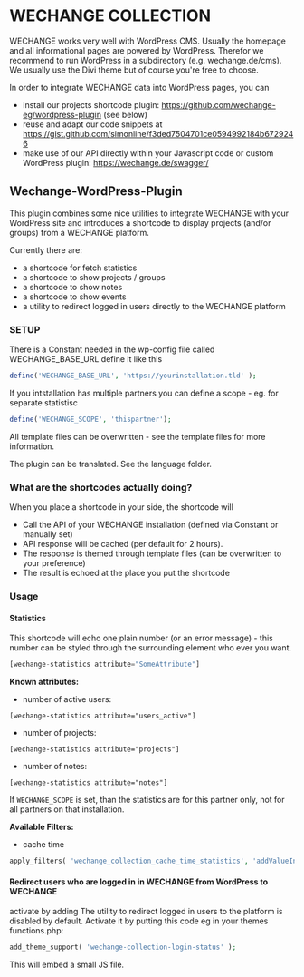 WECHANGE COLLECTION
===================

WECHANGE works very well with WordPress CMS. Usually the homepage and all informational pages are powered by WordPress. Therefor we recommend to run WordPress in a subdirectory (e.g. wechange.de/cms). We usually use the Divi theme but of course you're free to choose.

In order to integrate WECHANGE data into WordPress pages, you can

- install our projects shortcode plugin: https://github.com/wechange-eg/wordpress-plugin (see below)
- reuse and adapt our code snippets at https://gist.github.com/simonline/f3ded7504701ce0594992184b6729246
- make use of our API directly within your Javascript code or custom WordPress plugin: https://wechange.de/swagger/

## Wechange-WordPress-Plugin
This plugin combines some nice utilities to integrate WECHANGE with your WordPress site and introduces a shortcode to display projects (and/or groups) from a WECHANGE platform.

Currently there are:
- a shortcode for fetch statistics
- a shortcode to show projects / groups
- a shortcode to show notes
- a shortcode to show events
- a utility to redirect logged in users directly to the WECHANGE platform

### SETUP

There is a Constant needed in the wp-config file called WECHANGE_BASE_URL
define it like this
```php
define('WECHANGE_BASE_URL', 'https://yourinstallation.tld' );
```

If you intstallation has multiple partners you can define a scope - eg. for separate statistisc
```php
define('WECHANGE_SCOPE', 'thispartner');
```

All template files can be overwritten - see the template files for more information.

The plugin can be translated. See the language folder.


### What are the shortcodes actually doing?

When you place a shortcode in your side, the shortcode will
- Call the API of your WECHANGE installation (defined via Constant or manually set)
- API response will be cached (per default for 2 hours).
- The response is themed through template files (can be overwritten to your preference)
- The result is echoed at the place you put the shortcode


### Usage

#### Statistics

This shortcode will echo one plain number (or an error message) - this number can be styled through the surrounding element who ever you want. 

```php
[wechange-statistics attribute="SomeAttribute"]
```

**Known attributes:**
- number of active users:
```
[wechange-statistics attribute="users_active"]
``` 
- number of projects:
```
[wechange-statistics attribute="projects"]
``` 
- number of notes:
```
[wechange-statistics attribute="notes"]
``` 


If ```WECHANGE_SCOPE``` is set, than the statistics are for this partner only, not for all partners on that installation.

**Available Filters:**  
- cache time
```php
apply_filters( 'wechange_collection_cache_time_statistics', 'addValueInSecondsHere' )
```


#### Redirect users who are logged in in WECHANGE from WordPress to WECHANGE

activate by adding
The utility to redirect logged in users to the platform is disabled by default. 
Activate it by putting this code eg in your themes functions.php:
```php
add_theme_support( 'wechange-collection-login-status' );
```
This will embed a small JS file.
